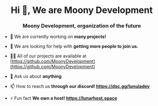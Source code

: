 <h1 align="center">Hi 👋, We are Moony Development</h1>
<h3 align="center">Moony Development, organization of the future</h3>

- 🔭 We are currently working on **many projects!**

- 🤝 We are looking for help with **getting more people to join us.**

- 👨‍💻 All of our projects are available at [https://github.com/MoonyDevelopment](https://github.com/MoonyDevelopment)

- 💬 Ask us about **anything**

- 📫 How to reach us **through our discord! https://dsc.gg/lunuladev**

- ⚡ Fun fact **We own a host! https://lunarhost.space**
